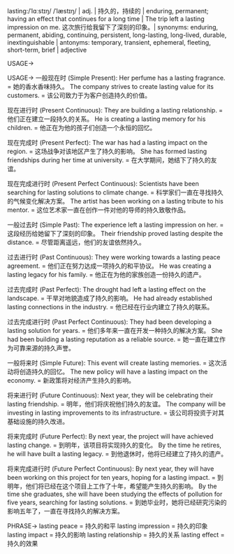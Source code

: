 lasting:/ˈlɑːstɪŋ/ /ˈlæstɪŋ/ | adj. | 持久的，持续的 | enduring, permanent; having an effect that continues for a long time | The trip left a lasting impression on me.  这次旅行给我留下了深刻的印象。| synonyms: enduring, permanent, abiding, continuing, persistent, long-lasting, long-lived, durable, inextinguishable | antonyms: temporary, transient, ephemeral, fleeting, short-term, brief | adjective

USAGE->

USAGE->
一般现在时 (Simple Present):
Her perfume has a lasting fragrance. = 她的香水香味持久。
The company strives to create lasting value for its customers. = 该公司致力于为客户创造持久的价值。

现在进行时 (Present Continuous):
They are building a lasting relationship. = 他们正在建立一段持久的关系。
He is creating a lasting memory for his children. = 他正在为他的孩子们创造一个永恒的回忆。

现在完成时 (Present Perfect):
The war has had a lasting impact on the region. = 这场战争对该地区产生了持久的影响。
She has formed lasting friendships during her time at university. = 在大学期间，她结下了持久的友谊。

现在完成进行时 (Present Perfect Continuous):
Scientists have been searching for lasting solutions to climate change. = 科学家们一直在寻找持久的气候变化解决方案。
The artist has been working on a lasting tribute to his mentor. = 这位艺术家一直在创作一件对他的导师的持久致敬作品。

一般过去时 (Simple Past):
The experience left a lasting impression on her. = 这段经历给她留下了深刻的印象。
Their friendship proved lasting despite the distance. = 尽管距离遥远，他们的友谊依然持久。

过去进行时 (Past Continuous):
They were working towards a lasting peace agreement. = 他们正在努力达成一项持久的和平协议。
He was creating a lasting legacy for his family. = 他正在为他的家族创造一份持久的遗产。

过去完成时 (Past Perfect):
The drought had left a lasting effect on the landscape. = 干旱对地貌造成了持久的影响。
He had already established lasting connections in the industry. = 他已经在行业内建立了持久的联系。

过去完成进行时 (Past Perfect Continuous):
They had been developing a lasting solution for years. = 他们多年来一直在开发一种持久的解决方案。
She had been building a lasting reputation as a reliable source. = 她一直在建立作为可靠来源的持久声誉。

一般将来时 (Simple Future):
This event will create lasting memories. = 这次活动将创造持久的回忆。
The new policy will have a lasting impact on the economy. = 新政策将对经济产生持久的影响。

将来进行时 (Future Continuous):
Next year, they will be celebrating their lasting friendship. = 明年，他们将庆祝他们持久的友谊。
The company will be investing in lasting improvements to its infrastructure. = 该公司将投资于对其基础设施的持久改进。


将来完成时 (Future Perfect):
By next year, the project will have achieved lasting change. = 到明年，该项目将实现持久的变化。
By the time he retires, he will have built a lasting legacy. = 到他退休时，他将已经建立了持久的遗产。

将来完成进行时 (Future Perfect Continuous):
By next year, they will have been working on this project for ten years, hoping for a lasting impact. = 到明年，他们将已经在这个项目上工作了十年，希望能产生持久的影响。
By the time she graduates, she will have been studying the effects of pollution for five years, searching for lasting solutions. = 到她毕业时，她将已经研究污染的影响五年了，一直在寻找持久的解决方案。


PHRASE->
lasting peace = 持久的和平
lasting impression = 持久的印象
lasting impact = 持久的影响
lasting relationship = 持久的关系
lasting effect = 持久的效果
